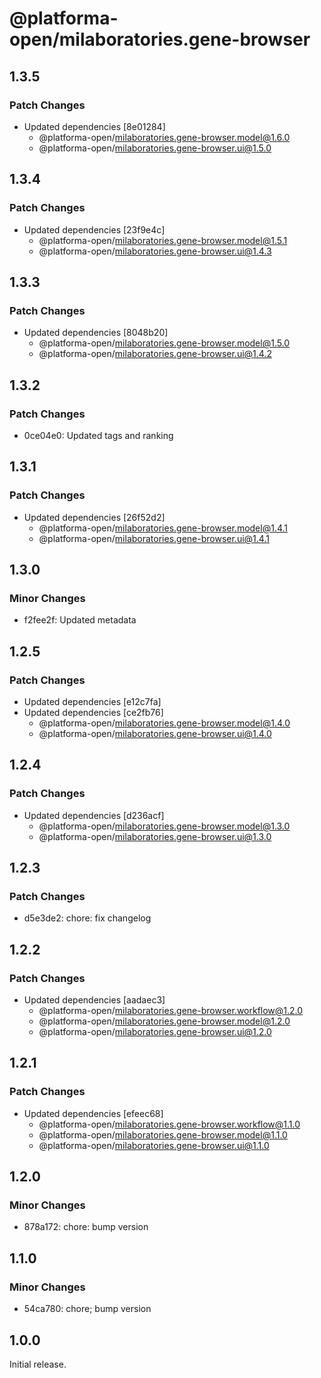 # @platforma-open/milaboratories.gene-browser

## 1.3.5

### Patch Changes

- Updated dependencies [8e01284]
  - @platforma-open/milaboratories.gene-browser.model@1.6.0
  - @platforma-open/milaboratories.gene-browser.ui@1.5.0

## 1.3.4

### Patch Changes

- Updated dependencies [23f9e4c]
  - @platforma-open/milaboratories.gene-browser.model@1.5.1
  - @platforma-open/milaboratories.gene-browser.ui@1.4.3

## 1.3.3

### Patch Changes

- Updated dependencies [8048b20]
  - @platforma-open/milaboratories.gene-browser.model@1.5.0
  - @platforma-open/milaboratories.gene-browser.ui@1.4.2

## 1.3.2

### Patch Changes

- 0ce04e0: Updated tags and ranking

## 1.3.1

### Patch Changes

- Updated dependencies [26f52d2]
  - @platforma-open/milaboratories.gene-browser.model@1.4.1
  - @platforma-open/milaboratories.gene-browser.ui@1.4.1

## 1.3.0

### Minor Changes

- f2fee2f: Updated metadata

## 1.2.5

### Patch Changes

- Updated dependencies [e12c7fa]
- Updated dependencies [ce2fb76]
  - @platforma-open/milaboratories.gene-browser.model@1.4.0
  - @platforma-open/milaboratories.gene-browser.ui@1.4.0

## 1.2.4

### Patch Changes

- Updated dependencies [d236acf]
  - @platforma-open/milaboratories.gene-browser.model@1.3.0
  - @platforma-open/milaboratories.gene-browser.ui@1.3.0

## 1.2.3

### Patch Changes

- d5e3de2: chore: fix changelog

## 1.2.2

### Patch Changes

- Updated dependencies [aadaec3]
  - @platforma-open/milaboratories.gene-browser.workflow@1.2.0
  - @platforma-open/milaboratories.gene-browser.model@1.2.0
  - @platforma-open/milaboratories.gene-browser.ui@1.2.0

## 1.2.1

### Patch Changes

- Updated dependencies [efeec68]
  - @platforma-open/milaboratories.gene-browser.workflow@1.1.0
  - @platforma-open/milaboratories.gene-browser.model@1.1.0
  - @platforma-open/milaboratories.gene-browser.ui@1.1.0

## 1.2.0

### Minor Changes

- 878a172: chore: bump version

## 1.1.0

### Minor Changes

- 54ca780: chore; bump version

## 1.0.0

Initial release.
